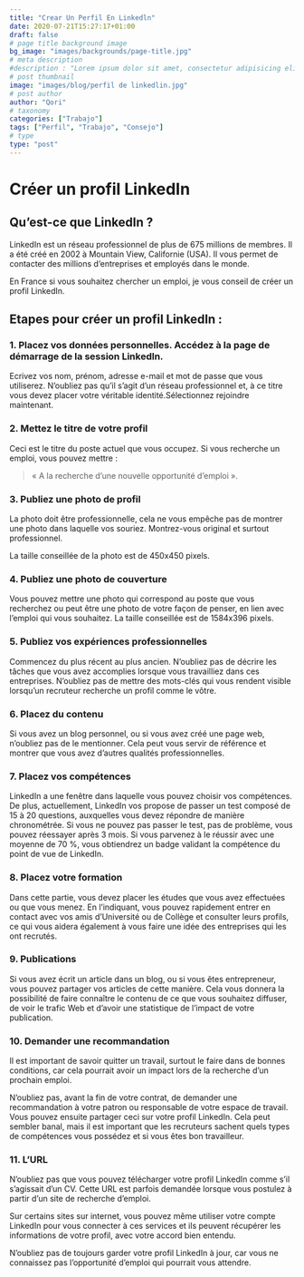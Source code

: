 ```yaml
---
title: "Crear Un Perfil En Linkedln"
date: 2020-07-21T15:27:17+01:00
draft: false
# page title background image
bg_image: "images/backgrounds/page-title.jpg"
# meta description
#description : "Lorem ipsum dolor sit amet, consectetur adipisicing elit, sed do eiusmod tempor incididunt ut labore. dolore magna aliqua. Ut enim ad minim veniam, quis nostrud."
# post thumbnail
image: "images/blog/perfil de linkedlin.jpg"
# post author
author: "Qori"
# taxonomy
categories: ["Trabajo"]
tags: ["Perfil", "Trabajo", "Consejo"]
# type
type: "post"
---
```

# Créer un profil LinkedIn
## Qu’est-ce que LinkedIn ?
LinkedIn est un réseau professionnel de plus de 675 millions de membres. Il a été créé en 2002 à Mountain View, Californie (USA). Il vous permet de contacter des millions d’entreprises et employés dans le monde.

En France si vous souhaitez chercher un emploi, je vous conseil de créer un profil LinkedIn.

## Etapes pour créer un profil LinkedIn :

### 1. Placez vos données personnelles. Accédez à la page de démarrage de la session Linkedln.

Ecrivez vos nom, prénom, adresse e-mail et mot de passe que vous utiliserez. N’oubliez pas qu’il s’agit d’un réseau professionnel et, à ce titre vous devez placer votre véritable identité.Sélectionnez rejoindre maintenant. 

### 2. Mettez le titre de votre profil

Ceci est le titre du poste actuel que vous occupez. Si vous recherche un emploi, vous pouvez mettre :

>« A la recherche d’une nouvelle opportunité d’emploi ».

### 3. Publiez une photo de profil

La photo doit être professionnelle, cela ne vous empêche pas de montrer une photo dans laquelle vos souriez. Montrez-vous original et surtout professionnel.

La taille conseillée de la photo est de 450x450 pixels.

### 4. Publiez une photo de couverture

Vous pouvez mettre une photo qui correspond au poste que vous recherchez ou peut être une photo de votre façon de penser, en lien avec l’emploi qui vous souhaitez. La taille conseillée est de 1584x396 pixels.

### 5. Publiez vos expériences professionnelles

Commencez du plus récent au plus ancien. N’oubliez pas de décrire les tâches que vous avez accomplies lorsque vous travailliez dans ces entreprises. N’oubliez pas de mettre des mots-clés qui vous rendent visible lorsqu’un recruteur recherche un profil comme le vôtre.

### 6. Placez du contenu

Si vous avez un blog personnel, ou si vous avez créé une page web, n’oubliez pas de le mentionner. Cela peut vous servir de référence et montrer que vous avez d’autres qualités professionnelles. 

### 7. Placez vos compétences

LinkedIn a une fenêtre dans laquelle vous pouvez choisir vos compétences. De plus, actuellement, LinkedIn vos propose de passer un test composé de 15 à 20 questions, auxquelles vous devez répondre de manière chronométrée. Si vous ne pouvez pas passer le test, pas de problème, vous pouvez réessayer après 3 mois. Si vous parvenez à le réussir avec une moyenne de 70 %, vous obtiendrez un badge validant la compétence du point de vue de LinkedIn. 

### 8. Placez votre formation

Dans cette partie, vous devez placer les études que vous avez effectuées ou que vous menez. En l’indiquant, vous pouvez rapidement entrer en contact avec vos amis d’Université ou de Collège et consulter leurs profils, ce qui vous aidera également à vous faire une idée des entreprises qui les ont recrutés.

### 9. Publications

Si vous avez écrit un article dans un blog, ou si vous êtes entrepreneur, vous pouvez partager vos articles de cette manière. Cela vous donnera la possibilité de faire connaître le contenu de ce que vous souhaitez diffuser, de voir le trafic Web et d’avoir une statistique de l’impact de votre publication.

### 10. Demander une recommandation

Il est important de savoir quitter un travail, surtout le faire dans de bonnes conditions, car cela pourrait avoir un impact lors de la recherche d’un prochain emploi.

N’oubliez pas, avant la fin de votre contrat, de demander une recommandation à votre patron ou responsable de votre espace de travail. Vous pouvez ensuite partager ceci sur votre profil LinkedIn. Cela peut sembler banal, mais il est important que les recruteurs sachent quels types de compétences vous possédez et si vous êtes bon travailleur.

### 11. L’URL

N’oubliez pas que vous pouvez télécharger votre profil LinkedIn comme s’il s’agissait d’un CV. Cette URL est parfois demandée lorsque vous postulez à partir d’un site de recherche d’emploi. 

Sur certains sites sur internet, vous pouvez même utiliser votre compte LinkedIn pour vous connecter à ces services et ils peuvent récupérer les informations de votre profil, avec votre accord bien entendu.

N’oubliez pas de toujours garder votre profil LinkedIn à jour, car vous ne connaissez pas l’opportunité d’emploi qui pourrait vous attendre. 
